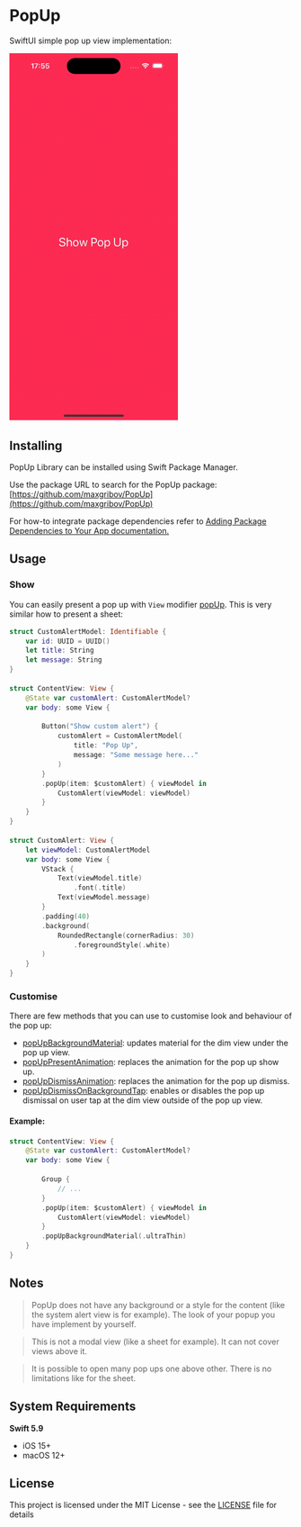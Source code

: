 # PopUp
SwiftUI simple pop up view implementation:
 
<img src="img/example.gif" alt="drawing" width="300"/>

## Installing
PopUp Library can be installed using Swift Package Manager.

Use the package URL to search for the PopUp package: [https://github.com/maxgribov/PopUp](https://github.com/maxgribov/PopUp)

For how-to integrate package dependencies refer to [Adding Package Dependencies to Your App documentation.](https://developer.apple.com/documentation/xcode/adding-package-dependencies-to-your-app)

## Usage

### Show

You can easily present a pop up with `View` modifier [popUp](Sources/Popup/View%2Bext.swift#L76). This is very similar how to present a sheet:

 ```swift
 struct CustomAlertModel: Identifiable {
     var id: UUID = UUID()
     let title: String
     let message: String
 }

 struct ContentView: View {
     @State var customAlert: CustomAlertModel?
     var body: some View {
         
         Button("Show custom alert") {
             customAlert = CustomAlertModel(
                 title: "Pop Up",
                 message: "Some message here..."
             )
         }
         .popUp(item: $customAlert) { viewModel in
             CustomAlert(viewModel: viewModel)
         }
     }
 }

 struct CustomAlert: View {
     let viewModel: CustomAlertModel
     var body: some View {
         VStack {
             Text(viewModel.title)
                 .font(.title)
             Text(viewModel.message)
         }
         .padding(40)
         .background(
             RoundedRectangle(cornerRadius: 30)
                 .foregroundStyle(.white)
         )
     }
 }
 ```
### Customise

There are few methods that you can use to customise look and behaviour of the pop up:
- [popUpBackgroundMaterial](Sources/Popup/Settings/BackgroundMaterial.swift#L35): updates material for the dim view under the pop up view.
- [popUpPresentAnimation](Sources/Popup/Settings/PresentAnimation.swift#L34): replaces the animation for the pop up show up.
- [popUpDismissAnimation](Sources/Popup/Settings/DismissAnimation.swift#L34): replaces the animation for the pop up dismiss.
- [popUpDismissOnBackgroundTap](Sources/Popup/Settings/DismissOnBackgroundTap.swift#L34): enables or disables the pop up dismissal on user tap at the dim view outside of the pop up view.

#### Example:
 ```swift
 struct ContentView: View {
     @State var customAlert: CustomAlertModel?
     var body: some View {
         
         Group {
             // ...
         }
         .popUp(item: $customAlert) { viewModel in
             CustomAlert(viewModel: viewModel)
         }
         .popUpBackgroundMaterial(.ultraThin)
     }
 }
 ```
 
## Notes

> PopUp does not have any background or a style for the content (like the system alert view is for example). The look of your popup you have implement by yourself.

> This is not a modal view (like a sheet for example). It can not cover views above it.

> It is possible to open many pop ups one above other. There is no limitations like for the sheet.

## System Requirements

**Swift 5.9**
* iOS 15+
* macOS 12+

## License

This project is licensed under the MIT License - see the [LICENSE](LICENSE) file for details
